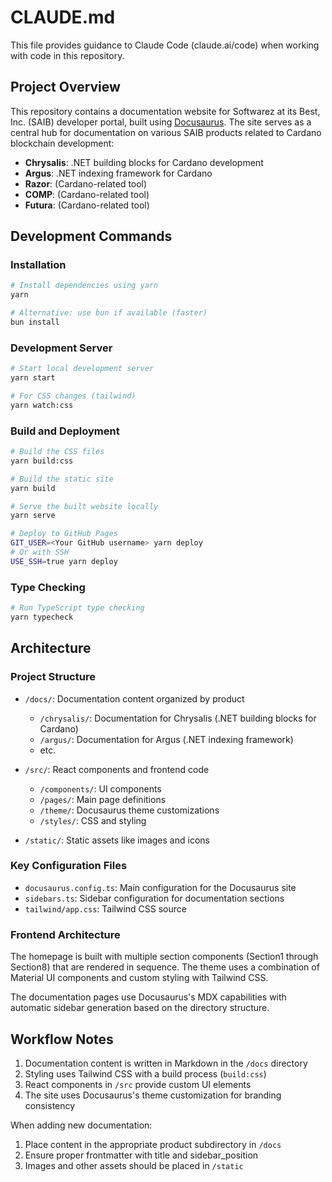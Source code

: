 # CLAUDE.md

This file provides guidance to Claude Code (claude.ai/code) when working with code in this repository.

## Project Overview

This repository contains a documentation website for Softwarez at its Best, Inc. (SAIB) developer portal, built using [Docusaurus](https://docusaurus.io/). The site serves as a central hub for documentation on various SAIB products related to Cardano blockchain development:

- **Chrysalis**: .NET building blocks for Cardano development
- **Argus**: .NET indexing framework for Cardano
- **Razor**: (Cardano-related tool)
- **COMP**: (Cardano-related tool)  
- **Futura**: (Cardano-related tool)

## Development Commands

### Installation

```bash
# Install dependencies using yarn
yarn

# Alternative: use bun if available (faster)
bun install
```

### Development Server

```bash
# Start local development server
yarn start

# For CSS changes (tailwind)
yarn watch:css
```

### Build and Deployment

```bash
# Build the CSS files
yarn build:css

# Build the static site
yarn build

# Serve the built website locally
yarn serve

# Deploy to GitHub Pages
GIT_USER=<Your GitHub username> yarn deploy
# Or with SSH
USE_SSH=true yarn deploy
```

### Type Checking

```bash
# Run TypeScript type checking
yarn typecheck
```

## Architecture

### Project Structure

- `/docs/`: Documentation content organized by product
  - `/chrysalis/`: Documentation for Chrysalis (.NET building blocks for Cardano)
  - `/argus/`: Documentation for Argus (.NET indexing framework)
  - etc.

- `/src/`: React components and frontend code
  - `/components/`: UI components 
  - `/pages/`: Main page definitions
  - `/theme/`: Docusaurus theme customizations
  - `/styles/`: CSS and styling

- `/static/`: Static assets like images and icons

### Key Configuration Files

- `docusaurus.config.ts`: Main configuration for the Docusaurus site
- `sidebars.ts`: Sidebar configuration for documentation sections
- `tailwind/app.css`: Tailwind CSS source

### Frontend Architecture

The homepage is built with multiple section components (Section1 through Section8) that are rendered in sequence. The theme uses a combination of Material UI components and custom styling with Tailwind CSS.

The documentation pages use Docusaurus's MDX capabilities with automatic sidebar generation based on the directory structure.

## Workflow Notes

1. Documentation content is written in Markdown in the `/docs` directory
2. Styling uses Tailwind CSS with a build process (`build:css`)
3. React components in `/src` provide custom UI elements
4. The site uses Docusaurus's theme customization for branding consistency

When adding new documentation:
1. Place content in the appropriate product subdirectory in `/docs`
2. Ensure proper frontmatter with title and sidebar_position
3. Images and other assets should be placed in `/static`